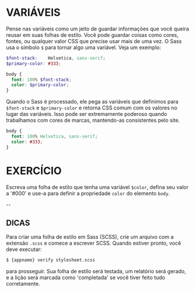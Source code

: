 # VARIÁVEIS

Pense nas variáveis como um jeito de guardar informações que você queira reusar em suas folhas de estilo. Você pode guardar coisas como cores, fontes, ou qualquer valor CSS que precise usar mais de uma vez. O Sass usa o símbolo `$` para tornar algo uma variável. Veja um exemplo:

```scss
$font-stack:    Helvetica, sans-serif;
$primary-color: #333;

body {
  font: 100% $font-stack;
  color: $primary-color;
}
```

Quando o Sass é processado, ele pega as variáveis que definimos para `$font-stack` e `$primary-color` e retorna CSS comum com os valores no lugar das variáveis. Isso pode ser extremamente poderoso quando trabalhamos com cores de marcas, mantendo-as consistentes pelo site.


```css
body {
  font: 100% Helvetica, sans-serif;
  color: #333;
}
```

# EXERCÍCIO

Escreva uma folha de estilo que tenha uma variável `$color`, defina seu valor a '#000' e use-a para definir a propriedade `color` do elemento `body`.

--
## DICAS

Para criar uma folha de estilo em Sass (SCSS), crie um arquivo com a extensão `.scss` e comece a escrever SCSS. Quando estiver pronto, você deve executar:

```sh
$ {appname} verify stylesheet.scss
```

para prosseguir. Sua folha de estilo será testada, um relatório será gerado, e a lição será marcada como 'completada' se você tiver feito tudo corretamente.
